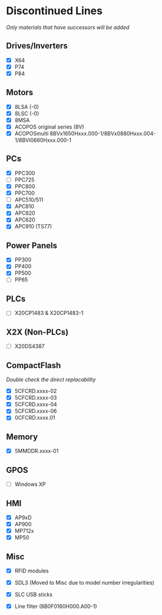 # Discontinued Lines
*Only materials that have successors will be added*

## Drives/Inverters
- [x] X64
- [x] P74
- [x] P84

## Motors
- [x] 8LSA (-0)
- [x] 8LSC (-0)
- [x] 8MSA
- [x] ACOPOS original series (8V)
- [x] ACOPOSmulti 8BVx1650Hxxx.000-1/8BVx0880Hxxx.004-1/8BVI0660Hxxx.000-1

## PCs
- [x] PPC300
- [ ] PPC725
- [x] PPC800
- [x] PPC700
- [ ] APC510/511
- [x] APC810
- [x] APC820
- [x] APC620
- [x] APC910 (TS77)

## Power Panels
- [x] PP300
- [x] PP400
- [x] PP500
- [ ] PP65

## PLCs
- [ ] X20CP1483 & X20CP1483-1

## X2X (Non-PLCs)
- [ ] X20DS4387

## CompactFlash
*Double check the direct replacablilty*
- [x] 5CFCRD.xxxx-02
- [x] 5CFCRD.xxxx-03
- [x] 5CFCRD.xxxx-04
- [x] 5CFCRD.xxxx-06
- [x] 0CFCRD.xxxx.01

## Memory
- [x] 5MMDDR.xxxx-01

## GPOS
- [ ] Windows XP

## HMI

- [x] AP9xD
- [x] AP900
- [x] MP712x
- [x] MP50

## Misc
- [x] RFID modules
- [x] SDL3 (Moved to Misc due to model number irregularities)
- [x] SLC USB sticks
- [x] Line filter (8B0F0160H000.A00-1)


